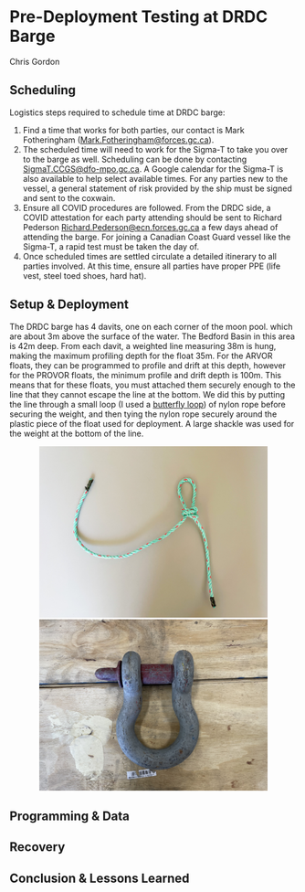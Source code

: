 # Pre-Deployment Testing at DRDC Barge

Chris Gordon

## Scheduling

Logistics steps required to schedule time at DRDC barge:

1. Find a time that works for both parties, our contact is Mark Fotheringham
([Mark.Fotheringham@forces.gc.ca](mailto:Mark.Fotheringham@forces.gc.ca)).
2. The scheduled time will need to work for the Sigma-T to take you over to
the barge as well. Scheduling can be done by contacting
[SigmaT.CCGS@dfo-mpo.gc.ca](mailto:SigmaT.CCGS@dfo-mpo.gc.ca). A Google
calendar for the Sigma-T is also available to help select available times.
For any parties new to the vessel, a general statement of risk provided by the
ship must be signed and sent to the coxwain.
3. Ensure all COVID procedures are followed. From the DRDC side, a COVID
attestation for each party attending should be sent to Richard Pederson
[Richard.Pederson@ecn.forces.gc.ca](mailto:Richard.Pederson@ecn.forces.gc.ca)
a few days ahead of attending the barge. For joining a Canadian Coast Guard
vessel like the Sigma-T, a rapid test must be taken the day of.
4. Once scheduled times are settled circulate a detailed itinerary to all
parties involved. At this time, ensure all parties have proper PPE (life vest,
steel toed shoes, hard hat).

## Setup & Deployment

The DRDC barge has 4 davits, one on each corner of the moon pool. which are 
about 3m above the surface of the water. The Bedford Basin in this area is 
42m deep. From each davit, a weighted line measuring 38m is hung, making the 
maximum profiling depth for the float 35m. For the ARVOR floats, they can be 
programmed to profile and drift at this depth, however for the PROVOR floats,
the minimum profile and drift depth is 100m. This means that for these floats,
you must attached them securely enough to the line that they cannot escape the
line at the bottom. We did this by putting the line through a small loop (I 
used a 
[butterfly loop](https://www.animatedknots.com/alpine-butterfly-loop-knot)) of 
nylon rope before securing the weight, and then tying the nylon rope securely 
around the plastic piece of the float used for deployment. A large shackle was 
used for the weight at the bottom of the line.

<p align="middle">
    <img src="../figures/loop.jpg" alt="Alpine Butterfly Loop" style="width:400px;"/>
    <img src="../figures/shackle.jpg" alt="Shackle weight" style="width:400px;"/>
</p>

## Programming & Data

## Recovery

## Conclusion & Lessons Learned
